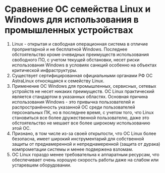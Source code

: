 # Сравнение ОС семейства Linux и Windows для использования в промышленных устройствах

1. Linux - открытая и свободная операционная система в отличие проприетарной и не бесплатной Windows. Последнее обстоятельство кроме очевидных преимуществ использования свободного ПО, с учетом текущей обстановки, несет риски использования Windows в условиях санкций особенно на объектах критической инфраструктуры.
2. Существует сертифицированная официальными органами РФ ОС AstraLinux относящаяся к семейству Linux.
3. Применение ОС Windows для промышленных, сервисных, сетевых устройств не несет никаких преимуществ. ОС Linux практический является стандартом в указанных областях. Основная причина использования Windows - это привычка пользователей и распространённость указанной ОС среди пользователей персональных ПК, но в последнее время, с учетом того, что Linux становиться все более дружественной пользователю, даже это обстоятельство не мешает все более широкому использованию этой ОС.
4. Признано, в том числе из-за своей открытости, что ОС Linux более безопасна, имеет широкий инструментарий для собственной защиты от преднамеренной и непреднамеренной (защита от дурака) компрометации системы и менее подвержена взломам.
5. ОС Linux гораздо менее требовательна к аппаратным ресурсам, что обеспечивает очень хорошую скорость работы даже на слабом или устаревшем оборудовании.
